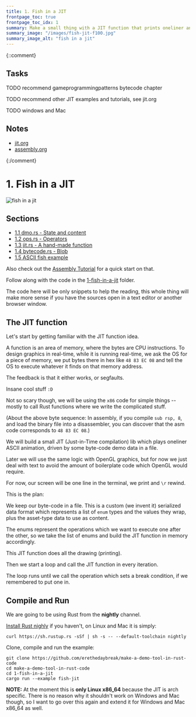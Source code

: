```yaml
---
title: 1. Fish in a JIT
frontpage_toc: true
frontpage_toc_idx: 1
summary: Make a small thing with a JIT function that prints oneliner animated ASCII graphics.
summary_image: "/images/fish-jit-f100.jpg"
summary_image_alt: "fish in a jit"
---
```


{::comment}
## Tasks

TODO recommend gameprogrammingpatterns bytecode chapter

TODO recommend other JIT examples and tutorials, see jit.org

TODO windows and Mac

## Notes

- [jit.org](~/org/notes/jit.org)
- [assembly.org](~/org/notes/assembly.org)

{:/comment}

# 1. Fish in a JIT

![fish in a jit](/images/fish-jit.gif)

## Sections

- [1.1 dmo.rs - State and content](/1-1-dmo-rs.html)
- [1.2 ops.rs - Operators](/1-2-ops-rs.html)
- [1.3 jit.rs - A hand-made function](/1-3-jit-rs.html)
- [1.4 bytecode.rs - Blob](/1-4-bytecode-rs.html)
- [1.5 ASCII fish example](/1-5-ascii-fish-example.html)

Also check out the [Assembly Tutorial](/assembly-tutorial.html) for a quick start on that.

Follow along with the code in the [1-fish-in-a-jit][code] folder.

[code]: https://github.com/erethedaybreak/make-a-demo-tool-in-rust-code/1-fish-in-a-jit/

The code here will be only snippets to help the reading, this whole thing will
make more sense if you have the sources open in a text editor or another browser
window.

## The JIT function

Let's start by getting familiar with the JIT function idea.

A function is an area of memory, where the bytes are CPU instructions. To design
graphics in real-time, while it is running real-time, we ask the OS for a piece
of memory, we put bytes there in hex like `48 83 EC 08` and tell the OS to
execute whatever it finds on that memory address.

The feedback is that it either works, or segfaults.

Insane cool stuff `:D`

Not so scary though, we will be using the `x86` code for simple things -- mostly
to call Rust functions where we write the complicated stuff.

(About the above byte sequence: In assembly, if you compile `sub rsp, 8`, and
load the binary file into a disassembler, you can discover that the asm code
corresponds to `48 83 EC 08`.)

We will build a small JIT (Just-in-Time compilation) lib which plays oneliner
ASCII animation, driven by some byte-code demo data in a file.

Later we will use the same logic with OpenGL graphics, but for now we just deal
with text to avoid the amount of boilerplate code which OpenGL would require.

For now, our screen will be one line in the terminal, we print and `\r` rewind.

This is the plan:

We keep our byte-code in a file. This is a custom (we invent it) serialized data
format which represents a list of `enum` types and the values they wrap, plus
the asset-type data to use as content.

The enums represent the operations which we want to execute one after the other,
so we take the list of enums and build the JIT function in memory accordingly.

This JIT function does all the drawing (printing).

Then we start a loop and call the JIT function in every iteration.

The loop runs until we call the operation which sets a break condition, if we
remembered to put one in.

## Compile and Run

We are going to be using Rust from the **nightly** channel.

[Install Rust nighly][rustup] if you haven't, on Linux and Mac it is simply:

[rustup]: https://www.rust-lang.org/en-US/other-installers.html

~~~
curl https://sh.rustup.rs -sSf | sh -s -- --default-toolchain nightly
~~~

Clone, compile and run the example:

~~~
git clone https://github.com/erethedaybreak/make-a-demo-tool-in-rust-code
cd make-a-demo-tool-in-rust-code
cd 1-fish-in-a-jit
cargo run --example fish-jit
~~~

**NOTE:** At the moment this is **only Linux x86_64** because the JIT is arch
specific. There is no reason why it shouldn't work on Windows and Mac though, so
I want to go over this again and extend it for Windows and Mac x86_64 as well.

